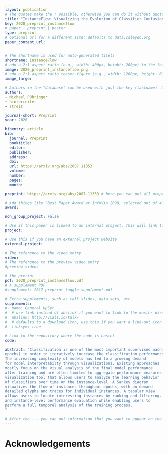 ```yaml
---
layout: publication
# The quotes make the : possible, otherwise you can do it without quotes
title: "InstanceFlow: Visualizing the Evolution of Classifier Confusion on the Instance Level"
key: 2020_preprint_instanceflow
# paper | preprint | poster
type: preprint
# optional url for a different site; defaults to data.caleydo.org
paper_content_url: 


# The shortname is used for auto-generated titels
shortname: InstanceFlow
# add a 2:1 aspect ratio (e.g., width: 400px, height: 200px) to the folder /assets/images/papers/
image: 2020_preprint_instanceflow.png
# add a 2:1 aspect ratio teaser figure (e.g., width: 1200px, height: 600px) to the folder /assets/images/papers/
image_large: 

# Authors in the "database" can be used with just the key (lastname). Others can be written properly.
authors:
- Michael Pühringer
- hinterreiter
- streit 

journal-short: Preprint
year: 2020

bibentry: article
bib:
  journal: Preprint
  booktitle: 
  editor: 
  publisher: 
  address: 
  doi: 
  url: https://arxiv.org/abs/2007.11353
  volume: 
  number: 
  pages: 
  month: 

preprint: https://arxiv.org/abs/2007.11353 # here you can put all preprint links (arxiv.org, osf.io,...)

# Add things like "Best Paper Award at InfoVis 2099, selected out of 4000 submissions"
award:

non_group_project: False

# Use if this paper is linked to an internal project. This will link to the project site
project: 

# Use this if you have an external project website
external-project: 

# The reference to the video entry
video: 
# The reference to the preview video entry
#preview-video:

# the prerint
pdf: 2020_preprint_instanceflow.pdf
# A supplement PDF
#supplement: 2017_preprint_taggle_supplement.pdf

# Extra supplements, such as talk slides, data sets, etc.
supplements:
#- name: General UpSet
#  # use link instead of abslink if you want to link to the master directory
#  abslink: http://vials.io/talk/
#  # defaults to a download icon, use this if you want a link-out icon
#  linksym: true

# Link to the repository where the code is hostet
code: 

abstract: "Classification is one of the most important supervised machine learning tasks. During the training of a classification model, the training instances are fed to the model multiple times (during multiple
epochs) in order to iteratively increase the classification performance.
The increasing complexity of models has led to a growing demand
for model interpretabilty through visualizations. Existing approaches
mostly focus on the visual analysis of the final model performance
after training and are often limited to aggregate performance measures. In this paper we introduce InstanceFlow, a novel dual-view
visualization tool that allows users to analyze the learning behavior
of classifiers over time on the instance-level. A Sankey diagram
visualizes the flow of instances throughout epochs, with on-demand
detailed glyphs and traces for individual instances. A tabular view
allows users to locate interesting instances by ranking and filtering. In this way, InstanceFlow bridges the gap between class-level
and instance-level performance evaluation while enabling users to
perform a full temporal analysis of the training process.
"

# After the --- you can put information that you want to appear on the website using markdown formatting or HTML. A good example are acknowledgements, extra references, an erratum, etc.
---
```



# Acknowledgements


